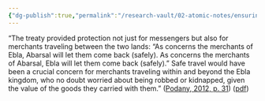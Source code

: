 ```yaml
---
{"dg-publish":true,"permalink":"/research-vault/02-atomic-notes/ensuring-safe-mercantile-exchange-was-crucial-for-ancient-diplomacy/"}
---
```


“The treaty provided protection not just for messengers but also for merchants traveling between the two lands: “As concerns the merchants of Ebla, Abarsal will let them come back (safely). As concerns the merchants of Abarsal, Ebla will let them come back (safely).” Safe travel would have been a crucial concern for merchants traveling within and beyond the Ebla kingdom, who no doubt worried about being robbed or kidnapped, given the value of the goods they carried with them.” ([Podany, 2012, p. 31](zotero://select/library/items/GN73GMNP)) ([pdf](zotero://open-pdf/library/items/LXNK9GFK?page=56&annotation=XMUA3TNJ))